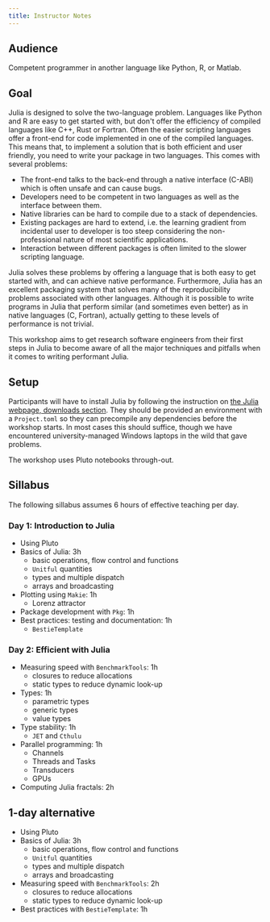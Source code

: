 ```yaml
---
title: Instructor Notes
---
```


## Audience

Competent programmer in another language like Python, R, or Matlab.

## Goal

Julia is designed to solve the two-language problem. Languages like Python and R are easy to get started with, but don't offer the efficiency of compiled languages like C++, Rust or Fortran. Often the easier scripting languages offer a front-end for code implemented in one of the compiled languages. This means that, to implement a solution that is both efficient and user friendly, you need to write your package in two languages. This comes with several problems:

- The front-end talks to the back-end through a native interface (C-ABI) which is often unsafe and can cause bugs.
- Developers need to be competent in two languages as well as the interface between them.
- Native libraries can be hard to compile due to a stack of dependencies.
- Existing packages are hard to extend, i.e. the learning gradient from incidental user to developer is too steep considering the non-professional nature of most scientific applications.
- Interaction between different packages is often limited to the slower scripting language.

Julia solves these problems by offering a language that is both easy to get started with, and can achieve native performance. Furthermore, Julia has an excellent packaging system that solves many of the reproducibility problems associated with other languages. Although it is possible to write programs in Julia that perform similar (and sometimes even better) as in native languages (C, Fortran), actually getting to these levels of performance is not trivial.

This workshop aims to get research software engineers from their first steps in Julia to become aware of all the major techniques and pitfalls when it comes to writing performant Julia.

## Setup

Participants will have to install Julia by following the instruction on [the Julia webpage, downloads section](https://julialang.org/downloads/). They should be provided an environment with a `Project.toml` so they can precompile any dependencies before the workshop starts. In most cases this should suffice, though we have encountered university-managed Windows laptops in the wild that gave problems.

The workshop uses Pluto notebooks through-out.

## Sillabus

The following sillabus assumes 6 hours of effective teaching per day.

### Day 1: Introduction to Julia

- Using Pluto
- Basics of Julia: 3h
  - basic operations, flow control and functions
  - `Unitful` quantities
  - types and multiple dispatch
  - arrays and broadcasting
- Plotting using `Makie`: 1h
  - Lorenz attractor
- Package development with `Pkg`: 1h
- Best practices: testing and documentation: 1h
  - `BestieTemplate`

### Day 2: Efficient with Julia

- Measuring speed with `BenchmarkTools`: 1h
  - closures to reduce allocations
  - static types to reduce dynamic look-up
- Types: 1h
  - parametric types
  - generic types
  - value types
- Type stability: 1h
  - `JET` and `Cthulu`
- Parallel programming: 1h
  - Channels
  - Threads and Tasks
  - Transducers
  - GPUs
- Computing Julia fractals: 2h

## 1-day alternative

- Using Pluto
- Basics of Julia: 3h
  - basic operations, flow control and functions
  - `Unitful` quantities
  - types and multiple dispatch
  - arrays and broadcasting
- Measuring speed with `BenchmarkTools`: 2h
  - closures to reduce allocations
  - static types to reduce dynamic look-up
- Best practices with `BestieTemplate`: 1h
